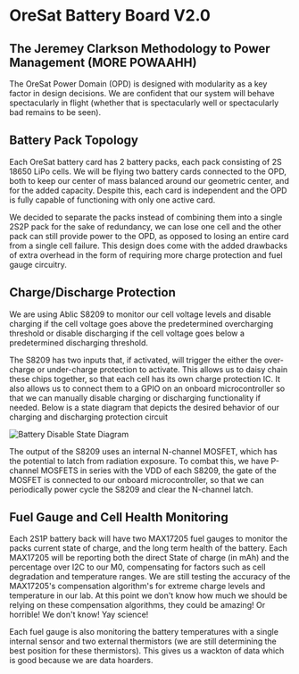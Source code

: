 # OreSat Battery Board V2.0## The Jeremey Clarkson Methodology to Power Management (MORE POWAAHH)The OreSat Power Domain (OPD) is designed with modularity as a key factor in design decisions.  We are confident that our system will behave spectacularly in flight (whether that is spectacularly well or spectacularly bad remains to be seen).## Battery Pack TopologyEach OreSat battery card has 2 battery packs, each pack consisting of 2S 18650 LiPo cells.  We will be flying two battery cards connected to the OPD, both to keep our center of mass balanced around our geometric center, and for the added capacity.  Despite this, each card is independent and the OPD is fully capable of functioning with only one active card.We decided to separate the packs instead of combining them into a single 2S2P pack for the sake of redundancy, we can lose one cell and the other pack can still provide power to the OPD, as opposed to losing an entire card from a single cell failure.  This design does come with the added drawbacks of extra overhead in the form of requiring more charge protection and fuel gauge circuitry.  ## Charge/Discharge ProtectionWe are using Ablic S8209 to monitor our cell voltage levels and disable charging if the cell voltage goes above the predetermined overcharging threshold or disable discharging if the cell voltage goes below a predetermined discharging threshold.  The S8209 has two inputs that, if activated, will trigger the either the over-charge or under-charge protection to activate.  This allows us to daisy chain these chips together, so that each cell has its own charge protection IC.  It also allows us to connect them to a GPIO on an onboard microcontroller so that we can manually disable charging or discharging functionality if needed.  Below is a state diagram that depicts the desired behavior of our charging and discharging protection circuit![Battery Disable State Diagram](https://github.com/oresat/oresat-batteries/blob/master/docs/OreSat%20Battery%20State%20Diagram.png)The output of the S8209 uses an internal N-channel MOSFET, which has the potential to latch from radiation exposure.   To combat this, we have P-channel MOSFETS in series with the VDD of each S8209, the gate of the MOSFET is connected to our onboard microcontroller, so that we can periodically power cycle the S8209 and clear the N-channel latch.  ## Fuel Gauge and Cell Health MonitoringEach 2S1P battery back will have two MAX17205 fuel gauges to monitor the packs current state of charge, and the long term health of the battery.  Each MAX17205 will be reporting both the direct State of charge (in mAh) and the percentage over I2C to our M0, compensating for factors such as cell degradation and temperature ranges.  We are still testing the accuracy of the MAX17205's compensation algorithm's for extreme charge levels and temperature in our lab.  At this point we don't know how much we should be relying on these compensation algorithms, they could be amazing! Or horrible! We don't know! Yay science!  Each fuel gauge is also monitoring the battery temperatures with a single internal sensor and two external thermistors (we are still determining the best position for these thermistors).  This gives us a wackton of data which is good because we are data hoarders.  